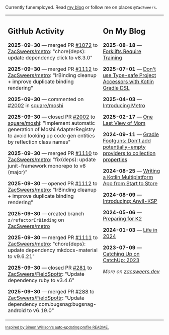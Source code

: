 Currently funemployed. Read [my blog](https://zacsweers.dev/) or follow me on places `@ZacSweers`.

<table><tr><td valign="top" width="60%">

## GitHub Activity
<!-- githubActivity starts -->
**2025-09-30** — merged PR [#1072](https://github.com/ZacSweers/metro/pull/1072) to [ZacSweers/metro](https://github.com/ZacSweers/metro): "chore(deps): update dependency click to v8.3.0"

**2025-09-30** — merged PR [#1112](https://github.com/ZacSweers/metro/pull/1112) to [ZacSweers/metro](https://github.com/ZacSweers/metro): "IrBinding cleanup + improve duplicate binding rendering"

**2025-09-30** — commented on [#2002](https://github.com/square/moshi/pull/2002#issuecomment-3354280663) in [square/moshi](https://github.com/square/moshi)

**2025-09-30** — closed PR [#2002](https://github.com/square/moshi/pull/2002) to [square/moshi](https://github.com/square/moshi): "Implement automatic generation of Moshi.AdapterRegistry to avoid looking up code gen entities by reflection class names"

**2025-09-30** — merged PR [#1110](https://github.com/ZacSweers/metro/pull/1110) to [ZacSweers/metro](https://github.com/ZacSweers/metro): "fix(deps): update junit-framework monorepo to v6 (major)"

**2025-09-30** — opened PR [#1112](https://github.com/ZacSweers/metro/pull/1112) to [ZacSweers/metro](https://github.com/ZacSweers/metro): "IrBinding cleanup + improve duplicate binding rendering"

**2025-09-30** — created branch `z/refactorIrBinding` on [ZacSweers/metro](https://github.com/ZacSweers/metro)

**2025-09-30** — merged PR [#1111](https://github.com/ZacSweers/metro/pull/1111) to [ZacSweers/metro](https://github.com/ZacSweers/metro): "chore(deps): update dependency mkdocs-material to v9.6.21"

**2025-09-30** — closed PR [#281](https://github.com/ZacSweers/FieldSpottr/pull/281) to [ZacSweers/FieldSpottr](https://github.com/ZacSweers/FieldSpottr): "Update dependency ruby to v3.4.6"

**2025-09-30** — merged PR [#288](https://github.com/ZacSweers/FieldSpottr/pull/288) to [ZacSweers/FieldSpottr](https://github.com/ZacSweers/FieldSpottr): "Update dependency com.bugsnag:bugsnag-android to v6.19.0"
<!-- githubActivity ends -->
</td><td valign="top" width="40%">

## On My Blog
<!-- blog starts -->
**2025-08-18** — [Forklifts Require Training](https://www.zacsweers.dev/forklifts-require-training/)

**2025-07-01** — [Don't use Type-safe Project Accessors with Kotlin Gradle DSL](https://www.zacsweers.dev/dont-use-type-safe-project-accessors-with-kotlin-gradle-dsl/)

**2025-04-03** — [Introducing Metro](https://www.zacsweers.dev/introducing-metro/)

**2025-02-17** — [One Last View of Mom](https://www.zacsweers.dev/one-last-view-of-mom/)

**2024-09-11** — [Gradle Footguns: Don't add potentially-empty providers to collection properties](https://www.zacsweers.dev/gradle-footgun-adding-empty-providers-to-collection-properties/)

**2024-08-25** — [Writing a Kotlin Multiplatform App from Start to Store](https://www.zacsweers.dev/writing-a-kotlin-multiplatform-app-from-start-to-store/)

**2024-08-09** — [Introducing: Anvil-KSP](https://www.zacsweers.dev/introducing-anvil-ksp/)

**2024-05-06** — [Preparing for K2](https://www.zacsweers.dev/preparing-for-k2/)

**2024-01-03** — [Life in 2024](https://www.zacsweers.dev/life-in-2024/)

**2023-07-09** — [Catching Up on CatchUp: 2023](https://www.zacsweers.dev/catching-up-on-catchup-2023/)
<!-- blog ends -->
_More on [zacsweers.dev](https://zacsweers.dev/)_
</td></tr></table>

<sub><a href="https://simonwillison.net/2020/Jul/10/self-updating-profile-readme/">Inspired by Simon Willison's auto-updating profile README.</a></sub>